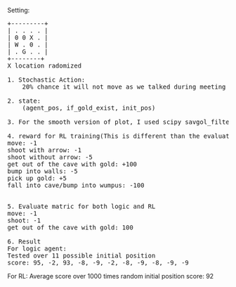 Setting:
<pre>
+---------+ 
| . . . . | 
| 0 0 X . |
| W . 0 . |
| . G . . |
+--------+ 
X location radomized

1. Stochastic Action:
	20% chance it will not move as we talked during meeting

2. state:
	(agent_pos, if_gold_exist, init_pos)

3. For the smooth version of plot, I used scipy savgol_filter(Total_reward,201,3)

4. reward for RL training(This is different than the evaluation)
move: -1
shoot with arrow: -1
shoot without arrow: -5
get out of the cave with gold: +100
bump into walls: -5
pick up gold: +5
fall into cave/bump into wumpus: -100


5. Evaluate matric for both logic and RL
move: -1
shoot: -1
get out of the cave with gold: 100

6. Result
For logic agent:
Tested over 11 possible initial position
score: 95, -2, 93, -8, -9, -2, -8, -9, -8, -9, -9
</pre>

For RL:
Average score over 1000 times random initial position
score: 92


